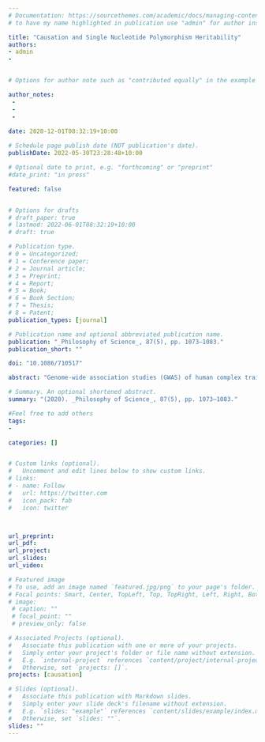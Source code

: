 ```yaml
---
# Documentation: https://sourcethemes.com/academic/docs/managing-content/
# to have my name highlighted in publication use "admin" for author instead of Pierrick Bourrat

title: "Causation and Single Nucleotide Polymorphism Heritability"
authors:
- admin
- 


# Options for author note such as "contributed equally" in the example below, assuming they are three authors, the third author is corresponding author.

author_notes:
 - 
 - 
 - 
 
date: 2020-12-01T08:32:19+10:00

# Schedule page publish date (NOT publication's date).
publishDate: 2022-05-30T23:28:48+10:00

# Optional date to print, e.g. "forthcoming" or "preprint"
#date_print: "in press"

featured: false


# Options for drafts
# draft_paper: true
# lastmod: 2022-06-01T08:32:19+10:00
# draft: true

# Publication type.
# 0 = Uncategorized;
# 1 = Conference paper;
# 2 = Journal article;
# 3 = Preprint;
# 4 = Report;
# 5 = Book;
# 6 = Book Section;
# 7 = Thesis;
# 8 = Patent;
publication_types: [journal]

# Publication name and optional abbreviated publication name.
publication: "_Philosophy of Science_, 87(5), pp. 1073–1083."
publication_short: ""

doi: "10.1086/710517"

abstract: "Genome-wide association studies (GWAS) of human complex traits have provided us with new estimates of heritability. These estimates foreground the question of genetic causation. After having presented in simple terms the rationale underlying this way of estimating heritability, I assess the extent to which relationships between genes and phenotypes established with GWAS satisfy several dimensions of causal relationships—namely, range of influence, specificity, and stability—distinguished within the interventionist account of causation. The upshot is that if these relationships are causal in some sense, my analysis shows the extent to which they do not represent paradigmatic causal relationships."

# Summary. An optional shortened abstract.
summary: "(2020). _Philosophy of Science_, 87(5), pp. 1073–1083."

#Feel free to add others
tags:
- 

categories: []


# Custom links (optional).
#   Uncomment and edit lines below to show custom links.
# links:
# - name: Follow
#   url: https://twitter.com
#   icon_pack: fab
#   icon: twitter



url_preprint:
url_pdf:
url_project:
url_slides:
url_video:

# Featured image
# To use, add an image named `featured.jpg/png` to your page's folder. 
# Focal points: Smart, Center, TopLeft, Top, TopRight, Left, Right, BottomLeft, Bottom, BottomRight.
# image:
 # caption: ""
 # focal_point: ""
 # preview_only: false

# Associated Projects (optional).
#   Associate this publication with one or more of your projects.
#   Simply enter your project's folder or file name without extension.
#   E.g. `internal-project` references `content/project/internal-project/index.md`.
#   Otherwise, set `projects: []`.
projects: [causation]

# Slides (optional).
#   Associate this publication with Markdown slides.
#   Simply enter your slide deck's filename without extension.
#   E.g. `slides: "example"` references `content/slides/example/index.md`.
#   Otherwise, set `slides: ""`.
slides: ""
---
```



